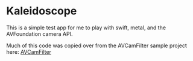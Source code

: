 #  Kaleidoscope

This is a simple test app for me to play with swift, metal, and the AVFoundation camera API. 

Much of this code was copied over from the AVCamFilter sample project here: [AVCamFilter](https://developer.apple.com/documentation/avfoundation/cameras_and_media_capture/avcamfilter_applying_filters_to_a_capture_stream)
